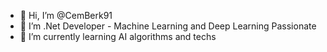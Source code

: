 - 👋 Hi, I’m @CemBerk91
- 👀 I’m .Net Developer - Machine Learning and Deep Learning Passionate
- 🌱 I’m currently learning AI algorithms and techs

<!---
CemBerk91/CemBerk91 is a ✨ special ✨ repository because its `README.md` (this file) appears on your GitHub profile.
You can click the Preview link to take a look at your changes.
--->
